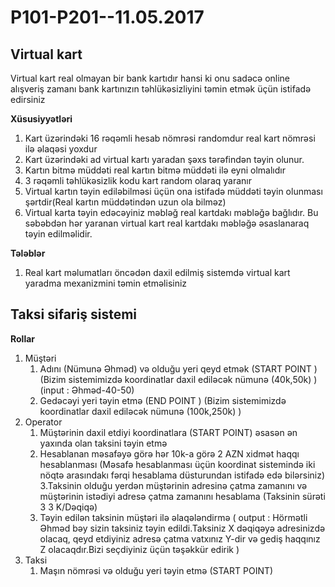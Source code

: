 # P101-P201--11.05.2017

## Virtual kart 

Virtual kart real olmayan bir bank kartıdır hansi ki onu sadəcə online alışveriş zamanı bank kartınızın təhlükəsizliyini təmin etmək üçün istifadə edirsiniz

**Xüsusiyyətləri**

1. Kart üzərindəki 16 rəqəmli hesab nömrəsi randomdur real kart nömrəsi ilə əlaqəsi yoxdur
2. Kart üzərindəki ad virtual kartı yaradan şəxs tərəfindən təyin olunur.
3. Kartın bitmə müddəti real kartın bitmə müddəti ilə eyni olmalıdır
4. 3 rəqəmli təhlükəsizlik kodu kart random olaraq yaranır
5. Virtual kartın təyin ediləbilməsi üçün ona istifadə müddəti təyin olunması şərtdir(Real kartın müddətindən uzun ola bilməz)
6. Virtual karta təyin edəcəyiniz məbləğ real kartdakı məbləğə bağlıdır. Bu səbəbdən hər yaranan virtual kart real kartdakı məbləğə əsaslanaraq təyin edilməlidir.


**Tələblər**

1. Real kart məlumatları öncədən daxil edilmiş sistemdə virtual kart yaradma mexanizmini təmin etməlisiniz


## Taksi sifariş sistemi

**Rollar**
1. Müştəri
   1. Adını (Nümunə Əhməd) və olduğu yeri qeyd etmək (START POINT ) (Bizim sistemimizdə koordinatlar daxil ediləcək nümunə (40k,50k) ) (input : Əhməd-40-50)
   2. Gedəcəyi yeri təyin etmə (END POINT ) (Bizim sistemimizdə koordinatlar daxil ediləcək nümunə (100k,250k) )
2. Operator 
   1. Müştərinin daxil etdiyi koordinatlara (START POINT) əsasən ən yaxında olan taksini təyin etmə 
   2. Hesablanan məsafəyə görə hər 10k-a görə 2 AZN xidmət haqqı hesablanması (Məsafə hesablanması üçün koordinat sistemində iki nöqtə arasındakı fərqi hesablama düsturundan istifadə edə bilərsiniz)
   3.Taksinin olduğu yerdən müştərinin adresinə çatma zamanını və müştərinin istədiyi adresə çatma zamanını hesablama (Taksinin sürəti 3 3 K/Dəqiqə)
   4. Təyin edilən taksinin müştəri ilə əlaqələndirmə ( output : Hörmətli Əhməd bəy sizin taksiniz təyin edildi.Taksiniz X dəqiqəyə adresinizdə olacaq, qeyd etdiyiniz adresə çatma vatxınız Y-dir və gediş haqqınız Z olacaqdır.Bizi seçdiyiniz üçün təşəkkür edirik )
3. Taksi
   1. Maşın nömrəsi və olduğu yeri təyin etmə (START POINT)
   
